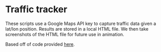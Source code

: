 # Traffic tracker

These scripts use a Google Maps API key to capture traffic data given a lat/lon position.
Results are stored in a local HTML file.
We then take screenshots of the HTML file for future use in animation.

Based off of code provided [here](https://www.r-bloggers.com/2020/04/how-to-magickally-visualize-historical-google-maps-traffic-data/).